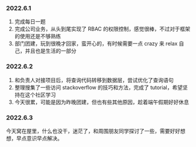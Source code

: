 ### 2022.6.1

1. 完成每日一题
2. 完成公司业务，从头到尾实现了 RBAC 的权限控制，感觉很棒，不过对于框架的使用还是不够熟练
3. 部门团建，玩到很晚才回家，蛮开心的，有时候需要一点 crazy 来 relax 自己，并且也是生活的一部分

### 2022.6.2

1. 和负责人对接项目后，将查询代码转移到数据层，尝试优化了查询语句
2. 整理搜集了一些访问 stackoverflow 的技巧和方法，完成了 tutorial，希望坚持在这个社区学习
3. 今天很累，可能是因为昨晚团建，但也有些其他原因，趁着端午假期好好休息

### 2022.6.3

今天窝在屋里，什么也没干，迷茫了，和周围朋友同学探讨了一些，需要好好想想，早点意识早点解决。